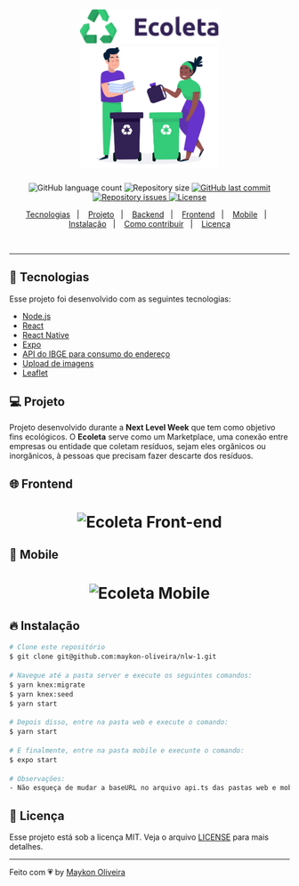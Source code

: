 <h1 align="center">
  <img alt="Ecoleta" title="#delicinha" src=".github/ecoleta.png" width="250px" />
  <br/>
  <img alt="Ecoleta" title="#delicinha" src=".github/logo.png" width="250px" />
</h1>

<p align="center">
  <img alt="GitHub language count" src="https://img.shields.io/github/languages/count/maykon-oliveira/nlw-1">

  <img alt="Repository size" src="https://img.shields.io/github/repo-size/maykon-oliveira/nlw-1">
  
  <a href="https://github.com/maykon-oliveira/nlw-1/commits/master">
    <img alt="GitHub last commit" src="https://img.shields.io/github/last-commit/maykon-oliveira/nlw-1">
  </a>

  <a href="https://github.com/maykon-oliveira/nlw-1/issues">
    <img alt="Repository issues" src="https://img.shields.io/github/issues/maykon-oliveira/nlw-1">
  </a>

  <a href="https://github.com/maykon-oliveira/nlw-1/blob/master/LICENSE.md">
    <img alt="License" src="https://img.shields.io/badge/license-MIT-brightgreen">
  <a>
</p>

<p align="center">
  <a href="#rocket-tecnologias">Tecnologias</a>&nbsp;&nbsp;&nbsp;|&nbsp;&nbsp;&nbsp;
  <a href="#-projeto">Projeto</a>&nbsp;&nbsp;&nbsp;|&nbsp;&nbsp;&nbsp;
  <a href="#-backend">Backend</a>&nbsp;&nbsp;&nbsp;|&nbsp;&nbsp;&nbsp;
  <a href="#-frontend">Frontend</a>&nbsp;&nbsp;&nbsp;|&nbsp;&nbsp;&nbsp;
  <a href="#-mobile">Mobile</a>&nbsp;&nbsp;&nbsp;|&nbsp;&nbsp;&nbsp;
  <a href="#-instalação">Instalação</a>&nbsp;&nbsp;&nbsp;|&nbsp;&nbsp;&nbsp;
  <a href="#-instalação">Como contribuir</a>&nbsp;&nbsp;&nbsp;|&nbsp;&nbsp;&nbsp;
  <a href="#memo-licença">Licença</a>
</p>

<br>

---

## 🚀 Tecnologias

Esse projeto foi desenvolvido com as seguintes tecnologias:

- [Node.js](https://nodejs.org/en/)
- [React](https://reactjs.org)
- [React Native](https://facebook.github.io/react-native/)
- [Expo](https://expo.io/)
- [API do IBGE para consumo do endereço](https://servicodados.ibge.gov.br/api/docs/localidades?versao=1#api-UFs-estadosGet)
- [Upload de imagens](react-dropzone)
- [Leaflet](https://leafletjs.com/examples/quick-start/)

## 💻 Projeto

Projeto desenvolvido durante a <strong>Next Level Week</strong> que tem como objetivo fins ecológicos.
O <strong>Ecoleta</strong> serve como um Marketplace, uma conexão entre empresas ou entidade que coletam resíduos, sejam eles orgânicos ou inorgânicos, à pessoas que precisam fazer descarte dos resíduos.

## 🌐 Frontend

<h1 align="center">
    <img alt="Ecoleta Front-end" title="#delicinha" src=".github/frontend.gif" />
</h1>

## 📱 Mobile

<h1 align="center">
    <img alt="Ecoleta Mobile" title="#delicinha" src=".github/mobile.gif" />
</h1>

## 🔥 Instalação

```bash
# Clone este repositório
$ git clone git@github.com:maykon-oliveira/nlw-1.git

# Navegue até a pasta server e execute os seguintes comandos:
$ yarn knex:migrate
$ yarn knex:seed
$ yarn start

# Depois disso, entre na pasta web e execute o comando:
$ yarn start

# E finalmente, entre na pasta mobile e execunte o comando:
$ expo start

# Observações:
- Não esqueça de mudar a baseURL no arquivo api.ts das pastas web e mobile para o ip da sua máquina
```

## 🧾 Licença

Esse projeto está sob a licença MIT. Veja o arquivo [LICENSE](LICENSE.md) para mais detalhes.

---

Feito com 💗 by [Maykon Oliveira](https://www.linkedin.com/in/maykon-oliveira/)
